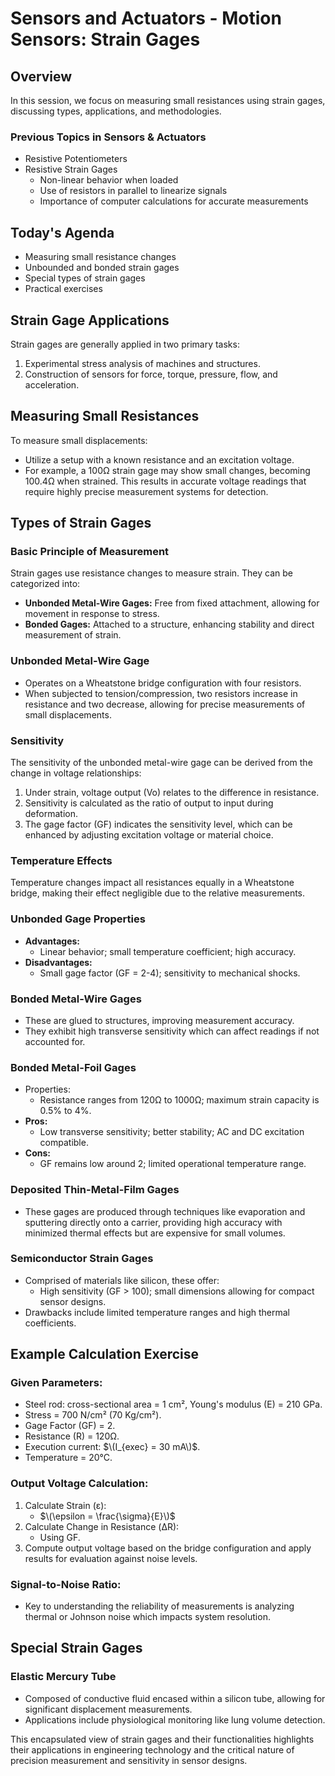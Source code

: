 # Sensors and Actuators - Motion Sensors: Strain Gages

## Overview
In this session, we focus on measuring small resistances using strain gages, discussing types, applications, and methodologies.

### Previous Topics in Sensors & Actuators
- Resistive Potentiometers
- Resistive Strain Gages
  - Non-linear behavior when loaded
  - Use of resistors in parallel to linearize signals
  - Importance of computer calculations for accurate measurements

## Today's Agenda
- Measuring small resistance changes
- Unbounded and bonded strain gages
- Special types of strain gages
- Practical exercises

## Strain Gage Applications
Strain gages are generally applied in two primary tasks:
1. Experimental stress analysis of machines and structures.
2. Construction of sensors for force, torque, pressure, flow, and acceleration.

## Measuring Small Resistances
To measure small displacements:
- Utilize a setup with a known resistance and an excitation voltage. 
- For example, a 100Ω strain gage may show small changes, becoming 100.4Ω when strained. This results in accurate voltage readings that require highly precise measurement systems for detection.

## Types of Strain Gages
### Basic Principle of Measurement
Strain gages use resistance changes to measure strain. They can be categorized into:
- **Unbonded Metal-Wire Gages:** Free from fixed attachment, allowing for movement in response to stress.
- **Bonded Gages:** Attached to a structure, enhancing stability and direct measurement of strain.

### Unbonded Metal-Wire Gage
- Operates on a Wheatstone bridge configuration with four resistors.
- When subjected to tension/compression, two resistors increase in resistance and two decrease, allowing for precise measurements of small displacements.

### Sensitivity
The sensitivity of the unbonded metal-wire gage can be derived from the change in voltage relationships:
1. Under strain, voltage output (Vo) relates to the difference in resistance.
2. Sensitivity is calculated as the ratio of output to input during deformation.
3. The gage factor (GF) indicates the sensitivity level, which can be enhanced by adjusting excitation voltage or material choice.

### Temperature Effects
Temperature changes impact all resistances equally in a Wheatstone bridge, making their effect negligible due to the relative measurements. 

### Unbonded Gage Properties
- **Advantages:**
  - Linear behavior; small temperature coefficient; high accuracy.
- **Disadvantages:**
  - Small gage factor (GF = 2-4); sensitivity to mechanical shocks.

### Bonded Metal-Wire Gages
- These are glued to structures, improving measurement accuracy.
- They exhibit high transverse sensitivity which can affect readings if not accounted for.

### Bonded Metal-Foil Gages
- Properties:
  - Resistance ranges from 120Ω to 1000Ω; maximum strain capacity is 0.5% to 4%.
- **Pros:**
  - Low transverse sensitivity; better stability; AC and DC excitation compatible.
- **Cons:**
  - GF remains low around 2; limited operational temperature range.

### Deposited Thin-Metal-Film Gages
- These gages are produced through techniques like evaporation and sputtering directly onto a carrier, providing high accuracy with minimized thermal effects but are expensive for small volumes.

### Semiconductor Strain Gages
- Comprised of materials like silicon, these offer:
  - High sensitivity (GF > 100); small dimensions allowing for compact sensor designs.
- Drawbacks include limited temperature ranges and high thermal coefficients.

## Example Calculation Exercise
### Given Parameters:
- Steel rod: cross-sectional area = 1 cm², Young's modulus (E) = 210 GPa.
- Stress = 700 N/cm² (70 Kg/cm²).
- Gage Factor (GF) = 2.
- Resistance (R) = 120Ω.
- Execution current: $\(I_{exec} = 30 mA\)$.
- Temperature = 20°C.

### Output Voltage Calculation:
1. Calculate Strain (ε): 
   - $\(\epsilon = \frac{\sigma}{E}\)$
2. Calculate Change in Resistance (ΔR): 
   - Using GF.
3. Compute output voltage based on the bridge configuration and apply results for evaluation against noise levels.

### Signal-to-Noise Ratio:
- Key to understanding the reliability of measurements is analyzing thermal or Johnson noise which impacts system resolution.

## Special Strain Gages
### Elastic Mercury Tube
- Composed of conductive fluid encased within a silicon tube, allowing for significant displacement measurements.
- Applications include physiological monitoring like lung volume detection.

This encapsulated view of strain gages and their functionalities highlights their applications in engineering technology and the critical nature of precision measurement and sensitivity in sensor designs.